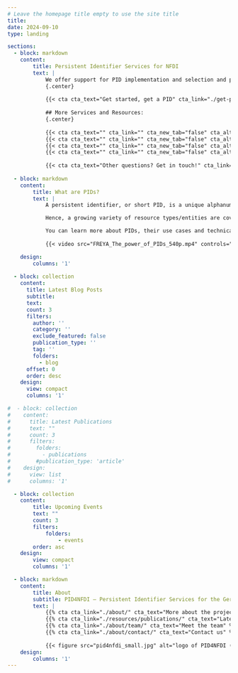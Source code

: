 ```yaml
---
# Leave the homepage title empty to use the site title
title:
date: 2024-09-10
type: landing

sections:
  - block: markdown
    content:
        title: Persistent Identifier Services for NFDI
        text: | 
            We offer support for PID implementation and selection and provide information on best practices, standards and trainings for the NFDI.
            {.center}
            
            {{< cta cta_text="Get started, get a PID" cta_link="./get-pid/start" cta_new_tab="false" cta_alt_text="Find a PID provider" cta_alt_link="./get-pid/services-provider" cta_alt_new_tab="false" >}}
            
            ## More Services and Resources:
            {.center}
            
            {{< cta cta_text="" cta_link="" cta_new_tab="false" cta_alt_text="Seek support in enhancing your PID metadata" cta_alt_link="./services/metadata-support-assessment" cta_alt_new_tab="false" >}}
            {{< cta cta_text="" cta_link="" cta_new_tab="false" cta_alt_text="See how others solved their PID challenges" cta_alt_link="./resources/best-practice" cta_alt_new_tab="false" >}}
            {{< cta cta_text="" cta_link="" cta_new_tab="false" cta_alt_text="Review requirements, good-practice and policies on PID usage" cta_alt_link="./resources/policies" cta_alt_new_tab="false" >}}
            {{< cta cta_text="" cta_link="" cta_new_tab="false" cta_alt_text="Learn more about PIDs and find training resources" cta_alt_link="./resources/training-material" cat_alt_new_tab="false" >}}
            
            {{< cta cta_text="Other questions? Get in touch!" cta_link="./about/contact" cta_new_tab="false" >}}
  
  - block: markdown
    content:
        title: What are PIDs?
        text: |
            A persistent identifier, or short PID, is a unique alphanumeric code that makes it possible to uniquely and sustainably reference objects, persons and organizations. Importantly, a PID is linked to descriptive information (metadata) about the resource, thereby providing context information. The use of PIDs is growing steadily and is being extended to more and more areas of research, for example through the development of PIDs for samples, data management plans or research projects.

            Hence, a growing variety of resource types/entities are covered by PIDs. Among them are: research data, instruments, cultural objects, data management plans, organisations, projects, persons, physical objects (samples), publication services and repositories, research information systems, research tools (such as electronic lab notebooks), scientific events, software, text publications. The use of PIDs is an essential component for the implementation of the [FAIR principles](https://www.go-fair.org/fair-principles/) that promote the findability, accessibility, interoperability and re-usability of research data. The mandatory and standardized metadata associated with PIDs make research data findable, accessible and citable.

            You can learn more about PIDs, their use cases and technical implementation at our partners [PID Network Germany](https://www.pid-network.de/en/) and the [PID Competence Center of TIB](https://projects.tib.eu/pid-service/en/persistent-identifiers/persistent-identifiers-pids/). Or watch this introductory video [_The power of PIDs_](https://doi.org/10.5281/zenodo.3977942) by the [FREYA project](https://www.project-freya.eu/):
        
            {{< video src="FREYA_The_power_of_PIDs_540p.mp4" controls="yes" >}}

    design:
        columns: '1'
  
  - block: collection
    content:
      title: Latest Blog Posts
      subtitle:
      text:
      count: 3
      filters:
        author: ''
        category: ''
        exclude_featured: false
        publication_type: ''
        tag: ''
        folders:
          - blog
      offset: 0
      order: desc
    design:
      view: compact
      columns: '1'

#  - block: collection
#    content:
#      title: Latest Publications
#      text: ""
#      count: 3
#      filters:
#        folders:
#          - publications
#        #publication_type: 'article'
#    design:
#      view: list
#      columns: '1'

  - block: collection
    content:
        title: Upcoming Events
        text: ""
        count: 3
        filters:
            folders:
                - events
        order: asc
    design:
        view: compact
        columns: '1'

  - block: markdown
    content:
        title: About
        subtitle: PID4NFDI – Persistent Identifier Services for the German National Research Data Infrastructure
        text: |
            {{% cta cta_link="./about/" cta_text="More about the project" %}}
            {{% cta cta_link="./resources/publications/" cta_text="Latest publications" %}}
            {{% cta cta_link="./about/team/" cta_text="Meet the team" %}}
            {{% cta cta_link="./about/contact/" cta_text="Contact us" %}}
            
            {{< figure src="pid4nfdi_small.jpg" alt="logo of PID4NFDI (reading 'PID4NFDI – Persistent Identifier Services for the German National Research Data Infrastructure' with a light blue map waypoint marker below, set on blue-grey background)" >}}
    design:
        columns: '1'
---
```

